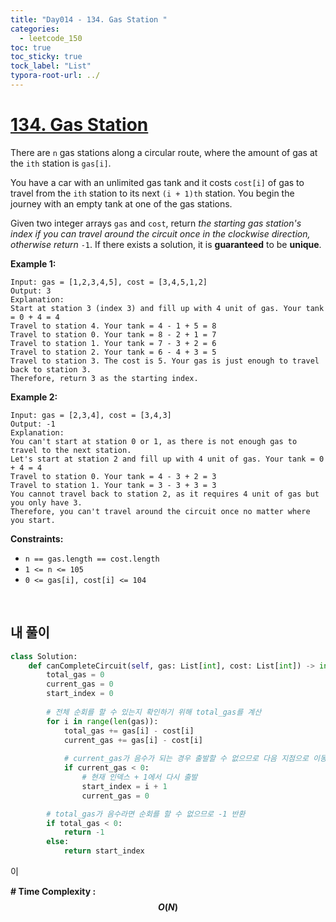 ```yaml
---
title: "Day014 - 134. Gas Station "
categories:
  - leetcode_150
toc: true
toc_sticky: true
tock_label: "List"
typora-root-url: ../
---
```



# [134. Gas Station](https://leetcode.com/problems/gas-station/)

There are `n` gas stations along a circular route, where the amount of gas at the `ith` station is `gas[i]`.

You have a car with an unlimited gas tank and it costs `cost[i]` of gas to travel from the `ith` station to its next `(i + 1)th` station. You begin the journey with an empty tank at one of the gas stations.

Given two integer arrays `gas` and `cost`, return *the starting gas station's index if you can travel around the circuit once in the clockwise direction, otherwise return* `-1`. If there exists a solution, it is **guaranteed** to be **unique**.

 

**Example 1:**

```
Input: gas = [1,2,3,4,5], cost = [3,4,5,1,2]
Output: 3
Explanation:
Start at station 3 (index 3) and fill up with 4 unit of gas. Your tank = 0 + 4 = 4
Travel to station 4. Your tank = 4 - 1 + 5 = 8
Travel to station 0. Your tank = 8 - 2 + 1 = 7
Travel to station 1. Your tank = 7 - 3 + 2 = 6
Travel to station 2. Your tank = 6 - 4 + 3 = 5
Travel to station 3. The cost is 5. Your gas is just enough to travel back to station 3.
Therefore, return 3 as the starting index.
```

**Example 2:**

```
Input: gas = [2,3,4], cost = [3,4,3]
Output: -1
Explanation:
You can't start at station 0 or 1, as there is not enough gas to travel to the next station.
Let's start at station 2 and fill up with 4 unit of gas. Your tank = 0 + 4 = 4
Travel to station 0. Your tank = 4 - 3 + 2 = 3
Travel to station 1. Your tank = 3 - 3 + 3 = 3
You cannot travel back to station 2, as it requires 4 unit of gas but you only have 3.
Therefore, you can't travel around the circuit once no matter where you start.
```

 

**Constraints:**

- `n == gas.length == cost.length`
- `1 <= n <= 105`
- `0 <= gas[i], cost[i] <= 104`

<br>

## **내 풀이**

```python
class Solution:
    def canCompleteCircuit(self, gas: List[int], cost: List[int]) -> int:
        total_gas = 0 
        current_gas = 0
        start_index = 0
        
        # 전체 순회를 할 수 있는지 확인하기 위해 total_gas를 계산
        for i in range(len(gas)):
            total_gas += gas[i] - cost[i]
            current_gas += gas[i] - cost[i]
            
            # current_gas가 음수가 되는 경우 출발할 수 없으므로 다음 지점으로 이동
            if current_gas < 0:
                # 현재 인덱스 + 1에서 다시 출발
                start_index = i + 1
                current_gas = 0

        # total_gas가 음수라면 순회를 할 수 없으므로 -1 반환
        if total_gas < 0:
            return -1
        else:
            return start_index
```

이



**\# Time Complexity  : $$O(N)$$** 

<br>



<br>

